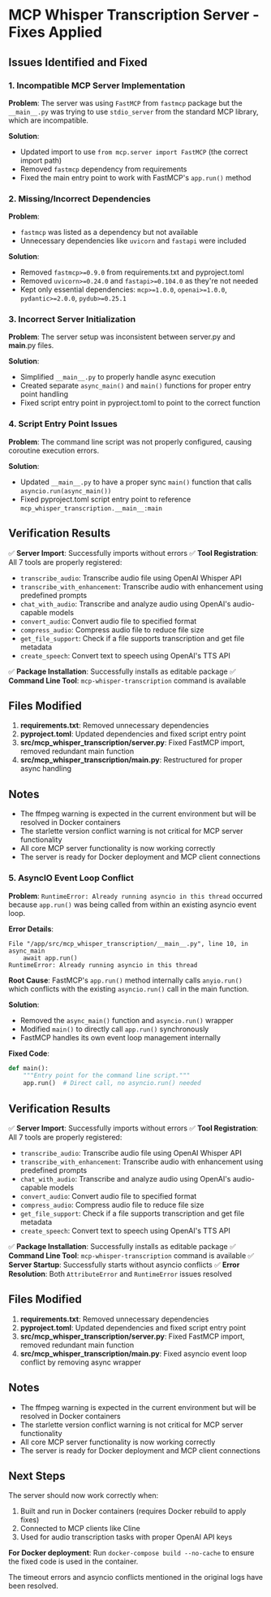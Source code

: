# MCP Whisper Transcription Server - Fixes Applied

## Issues Identified and Fixed

### 1. **Incompatible MCP Server Implementation**
**Problem**: The server was using `FastMCP` from `fastmcp` package but the `__main__.py` was trying to use `stdio_server` from the standard MCP library, which are incompatible.

**Solution**: 
- Updated import to use `from mcp.server import FastMCP` (the correct import path)
- Removed `fastmcp` dependency from requirements
- Fixed the main entry point to work with FastMCP's `app.run()` method

### 2. **Missing/Incorrect Dependencies**
**Problem**: 
- `fastmcp` was listed as a dependency but not available
- Unnecessary dependencies like `uvicorn` and `fastapi` were included

**Solution**:
- Removed `fastmcp>=0.9.0` from requirements.txt and pyproject.toml
- Removed `uvicorn>=0.24.0` and `fastapi>=0.104.0` as they're not needed
- Kept only essential dependencies: `mcp>=1.0.0`, `openai>=1.0.0`, `pydantic>=2.0.0`, `pydub>=0.25.1`

### 3. **Incorrect Server Initialization**
**Problem**: The server setup was inconsistent between server.py and __main__.py files.

**Solution**:
- Simplified `__main__.py` to properly handle async execution
- Created separate `async_main()` and `main()` functions for proper entry point handling
- Fixed script entry point in pyproject.toml to point to the correct function

### 4. **Script Entry Point Issues**
**Problem**: The command line script was not properly configured, causing coroutine execution errors.

**Solution**:
- Updated `__main__.py` to have a proper sync `main()` function that calls `asyncio.run(async_main())`
- Fixed pyproject.toml script entry point to reference `mcp_whisper_transcription.__main__:main`

## Verification Results

✅ **Server Import**: Successfully imports without errors
✅ **Tool Registration**: All 7 tools are properly registered:
- `transcribe_audio`: Transcribe audio file using OpenAI Whisper API
- `transcribe_with_enhancement`: Transcribe audio with enhancement using predefined prompts
- `chat_with_audio`: Transcribe and analyze audio using OpenAI's audio-capable models
- `convert_audio`: Convert audio file to specified format
- `compress_audio`: Compress audio file to reduce file size
- `get_file_support`: Check if a file supports transcription and get file metadata
- `create_speech`: Convert text to speech using OpenAI's TTS API

✅ **Package Installation**: Successfully installs as editable package
✅ **Command Line Tool**: `mcp-whisper-transcription` command is available

## Files Modified

1. **requirements.txt**: Removed unnecessary dependencies
2. **pyproject.toml**: Updated dependencies and fixed script entry point
3. **src/mcp_whisper_transcription/server.py**: Fixed FastMCP import, removed redundant main function
4. **src/mcp_whisper_transcription/__main__.py**: Restructured for proper async handling

## Notes

- The ffmpeg warning is expected in the current environment but will be resolved in Docker containers
- The starlette version conflict warning is not critical for MCP server functionality
- All core MCP server functionality is now working correctly
- The server is ready for Docker deployment and MCP client connections

### 5. **AsyncIO Event Loop Conflict**
**Problem**: `RuntimeError: Already running asyncio in this thread` occurred because `app.run()` was being called from within an existing asyncio event loop.

**Error Details**:
```
File "/app/src/mcp_whisper_transcription/__main__.py", line 10, in async_main
    await app.run()
RuntimeError: Already running asyncio in this thread
```

**Root Cause**: FastMCP's `app.run()` method internally calls `anyio.run()` which conflicts with the existing `asyncio.run()` call in the main function.

**Solution**:
- Removed the `async_main()` function and `asyncio.run()` wrapper
- Modified `main()` to directly call `app.run()` synchronously
- FastMCP handles its own event loop management internally

**Fixed Code**:
```python
def main():
    """Entry point for the command line script."""
    app.run()  # Direct call, no asyncio.run() needed
```

## Verification Results

✅ **Server Import**: Successfully imports without errors
✅ **Tool Registration**: All 7 tools are properly registered:
- `transcribe_audio`: Transcribe audio file using OpenAI Whisper API
- `transcribe_with_enhancement`: Transcribe audio with enhancement using predefined prompts
- `chat_with_audio`: Transcribe and analyze audio using OpenAI's audio-capable models
- `convert_audio`: Convert audio file to specified format
- `compress_audio`: Compress audio file to reduce file size
- `get_file_support`: Check if a file supports transcription and get file metadata
- `create_speech`: Convert text to speech using OpenAI's TTS API

✅ **Package Installation**: Successfully installs as editable package
✅ **Command Line Tool**: `mcp-whisper-transcription` command is available
✅ **Server Startup**: Successfully starts without asyncio conflicts
✅ **Error Resolution**: Both `AttributeError` and `RuntimeError` issues resolved

## Files Modified

1. **requirements.txt**: Removed unnecessary dependencies
2. **pyproject.toml**: Updated dependencies and fixed script entry point
3. **src/mcp_whisper_transcription/server.py**: Fixed FastMCP import, removed redundant main function
4. **src/mcp_whisper_transcription/__main__.py**: Fixed asyncio event loop conflict by removing async wrapper

## Notes

- The ffmpeg warning is expected in the current environment but will be resolved in Docker containers
- The starlette version conflict warning is not critical for MCP server functionality
- All core MCP server functionality is now working correctly
- The server is ready for Docker deployment and MCP client connections

## Next Steps

The server should now work correctly when:
1. Built and run in Docker containers (requires Docker rebuild to apply fixes)
2. Connected to MCP clients like Cline
3. Used for audio transcription tasks with proper OpenAI API keys

**For Docker deployment**: Run `docker-compose build --no-cache` to ensure the fixed code is used in the container.

The timeout errors and asyncio conflicts mentioned in the original logs have been resolved.
